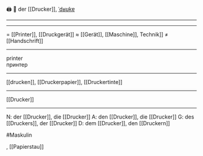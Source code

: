 🖨️ 🔵 der [[Drucker]], [ˈdʁʊkɐ](https://youglish.com/pronounce/Drucker/german)

---

---

= [[Printer]], [[Druckgerät]]
≈ [[Gerät]], [[Maschine]], Technik]]
≠ [[Handschrift]]

---

printer  
принтер

---

[[drucken]], [[Druckerpapier]], [[Druckertinte]]

---

[[Drucker]]

---

N: der [[Drucker]], die [[Drucker]]
A: den [[Drucker]], die [[Drucker]]
G: des [[Druckers]], der [[Drucker]]
D: dem [[Drucker]], den [[Druckern]]

#Maskulin

, [[Papierstau]]
